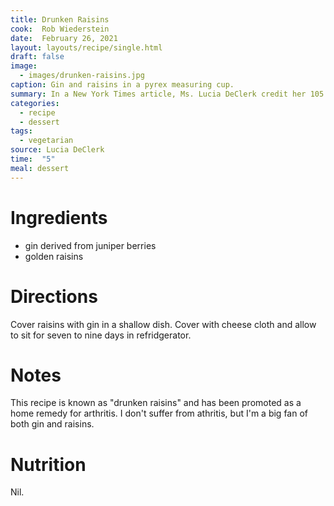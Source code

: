```yaml
---
title: Drunken Raisins
cook:  Rob Wiederstein
date:  February 26, 2021
layout: layouts/recipe/single.html
draft: false
image:
  - images/drunken-raisins.jpg
caption: Gin and raisins in a pyrex measuring cup.
summary: In a New York Times article, Ms. Lucia DeClerk credit her 105 years of longevity to prayer and gin and raisins. "Eat nine raisins a day after sitting in the fridge for nine days."
categories:
  - recipe
  - dessert
tags:
  - vegetarian
source: Lucia DeClerk
time:  "5"
meal: dessert
---
```


# Ingredients
- gin derived from  juniper berries
- golden raisins

# Directions

Cover raisins with gin in a shallow dish.  Cover with cheese cloth and allow to sit for seven to nine days in refridgerator.

# Notes

This recipe is known as "drunken raisins" and has been promoted as a home remedy for arthritis.  I don't suffer from athritis, but I'm a big fan of both gin and raisins.

# Nutrition

Nil.
